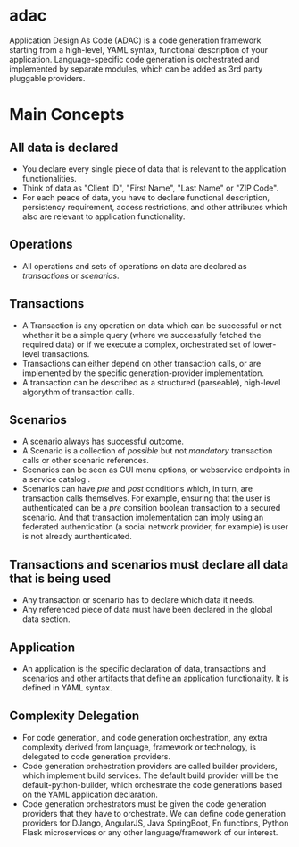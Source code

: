 # adac
Application Design As Code (ADAC) is a code generation framework starting from a high-level, YAML syntax, functional description of your application. Language-specific code generation is orchestrated and implemented by separate modules, which can be added as 3rd party pluggable providers.

# Main Concepts

## All data is declared
* You declare every single piece of data that is relevant to the application functionalities.
* Think of data as "Client ID", "First Name", "Last Name" or "ZIP Code".
* For each peace of data, you have to declare functional description, persistency requirement, access restrictions, and other attributes which also are relevant to application functionality.
## Operations
* All operations and sets of operations on data are declared as *transactions* or *scenarios*.
## Transactions
* A Transaction is any operation on data which can be successful or not whether it be a simple query (where we successfully fetched the required data) or if we execute a complex, orchestrated set of lower-level transactions. 
* Transactions can either depend on other transaction calls, or are implemented by the specific generation-provider implementation.
* A transaction can be described as a structured (parseable), high-level algorythm of transaction calls.
## Scenarios
* A scenario always has successful outcome.
* A Scenario is a collection of *possible* but not *mandatory* transaction calls or other scenario references.
* Scenarios can be seen as GUI menu options, or webservice endpoints in a service catalog .
* Scenarios can have *pre* and *post* conditions which, in turn, are transaction calls themselves. For example, ensuring that the user is authenticated can be a *pre* consition boolean transaction to a secured scenario. And that transaction implementation can imply using an federated authentication (a social network provider, for example) is user is not already aunthenticated. 
## Transactions and scenarios must declare all data that is being used
* Any transaction or scenario has to declare which data it needs.
* Ahy referenced piece of data must have been declared in the global data section.
## Application
* An application is the specific declaration of data, transactions and scenarios and other artifacts that define an application functionality. It is defined in YAML syntax. 
## Complexity Delegation
* For code generation, and code generation orchestration, any extra complexity derived from language, framework or technology, is delegated to code generation providers.
* Code generation orchestration providers are called builder providers, which implement build services. The default build provider will be the default-python-builder, which orchestrate the code generations based on the YAML application declaration. 
* Code generation orchestrators must be given the code generation providers that they have to orchestrate. We can define code generation providers for DJango, AngularJS, Java SpringBoot, Fn functions, Python Flask microservices or any other language/framework of our interest. 
